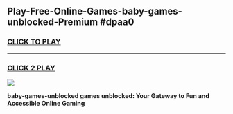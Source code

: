 
## Play-Free-Online-Games-baby-games-unblocked-Premium #dpaa0
<h3>
<a href="https://premium.freeplayer.one?title=baby-games-unblocked&ref=8M">CLICK TO PLAY</a></h3>
<hr>

<h3>
<a href="https://premium.freeplayer.one?title=baby-games-unblocked&ref=8M">CLICK 2 PLAY</a>
  
</h3>

<a href="https://premium.freeplayer.one?title=baby-games-unblocked&ref=8M"><img src="https://clearcache.store/games.png"></a>


**baby-games-unblocked games unblocked: Your Gateway to Fun and Accessible Online Gaming**
